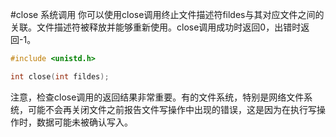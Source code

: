#close 系统调用
你可以使用close调用终止文件描述符fildes与其对应文件之间的关联。文件描述符被释放并能够重新使用。close调用成功时返回0，出错时返回-1。
```c
#include <unistd.h>

int close(int fildes);
```
注意，检查close调用的返回结果非常重要。有的文件系统，特别是网络文件系统，可能不会再关闭文件之前报告文件写操作中出现的错误，这是因为在执行写操作时，数据可能未被确认写入。
